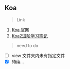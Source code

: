 ## Koa

> Link

1. [Koa 官网](https://koa.bootcss.com/)
2. [Koa2进阶学习笔记](https://chenshenhai.github.io/koa2-note/)

> need to do

- [ ] view 文件夹内未有指定文件
- [x] 待续...